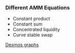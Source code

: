### Different AMM Equations

- Constant product
- Constant sum
- Concentrated liquidity
- Curve stable swap

[Desmos graphs](https://www.desmos.com/calculator/5ob4mfy5r3)
